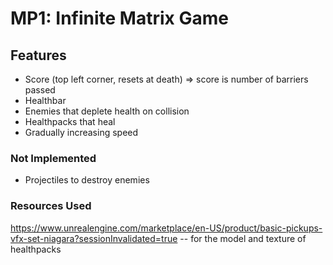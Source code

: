 # MP1: Infinite Matrix Game

## Features

- Score (top left corner, resets at death) => score is number of barriers passed
- Healthbar
- Enemies that deplete health on collision
- Healthpacks that heal
- Gradually increasing speed

### Not Implemented

- Projectiles to destroy enemies

### Resources Used

https://www.unrealengine.com/marketplace/en-US/product/basic-pickups-vfx-set-niagara?sessionInvalidated=true -- for the model and texture of healthpacks
